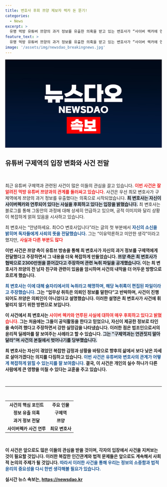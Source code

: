 ```yaml
---
title: 변호사 후회 쯔양 제보자 렉카 돈 뜯기!
categories:
  - News
excerpt: >
  유명 먹방 유튜버 쯔양의 과거 정보를 유출한 의혹을 받고 있는 변호사가 “사이버 렉카에 연루된 것 후회한다”고 밝혔습니다. 과거 폭로 사건의 진실과 해명 논란 속에 불거진 최 변호사의 심경고백, 과연 그가 의뢰인의 비밀을 지킬 수 있을까?
feature_text: >
  유명 먹방 유튜버 쯔양의 과거 정보를 유출한 의혹을 받고 있는 변호사가 “사이버 렉카에 연루된 것 후회한다”고 밝혔습니다. 과거 폭로 사건의 진실과 해명 논란 속에 불거진 최 변호사의 심경고백, 과연 그가 의뢰인의 비밀을 지킬 수 있을까?
image: '/assets/img/newsdao_breakingnews.jpg'
---
```


<p><img src="/assets/img/newsdao_breakingnews.jpg" alt="bookingtag 속보" /></p>

<h2 data-ke-size="size26">유튜버 구제역의 입장 변화와 사건 전말</h2>

<p data-ke-size="size16">&nbsp;</p>

<p>최근 유튜버 구제역과 관련된 사건이 많은 이들의 관심을 끌고 있습니다. <b><span style="color: #ee2323;">이번 사건은 잘 알려진 먹방 유튜버 쯔양과의 관계를 둘러싸고 있습니다.</span></b> 사건은 우선 최모 변호사가 구제역에게 쯔양의 과거 정보를 유출했다는 의혹으로 시작되었습니다. <b><span style="background-color: #21538527;">최 변호사는 자신이 사이버렉카와 연루되어 있다는 사실을 후회하고 있다는 입장을 밝혔습니다.</span></b> 최 변호사는 블로그를 통해 그동안의 과정에 대해 상세히 언급하고 있으며, 공적 이미지와 달리 상황이 복잡하게 얽혀 있음을 시사하고 있습니다.</p>

<p>최 변호사는 “안녕하세요. 최○○ 변호사입니다”라는 글의 첫 부분에서 <b><span style="color: #1a5490;">자신의 소신을 밝히며 독자들에게 사죄의 뜻을 전달했습니다.</span></b> 그는 “이유막론하고 미안한 생각”이라고 했지만, <b><span style="color: #ee2323;">사실과 다른 부분도 많다</span></b고 표현하며, 사건에 대한 자신의 입장을 확고히 했습니다. 이처럼 최 변호사는 사건의 진행 과정에서 생긴 오해와 혼란을 해소하고자 하는 의도를 보이고 있습니다.</p>

<p>이번 사건은 쯔양 측이 유튜브 방송을 통해 최 변호사가 자신의 과거 정보를 구제역에게 전달했다고 주장하면서 그 내용을 더욱 복잡하게 만들었습니다. <b><span style="background-color: #21538527;">쯔양 측은 최 변호사가 협박으로 2300만원을 뜯어갔다고 주장하며 관련 녹취 파일을 공개했습니다.</span></b> 이는 최 변호사가 쯔양의 전 남자 친구와 관련이 있음을 암시하며 사건의 내막을 더 어두운 방향으로 흐르게 했습니다.</p>

<p><b><span style="color: #1a5490;">최 변호사는 이에 대해 술자리에서의 녹취라고 해명하며, 해당 녹취록이 편집된 파일이라고 주장했습니다.</span></b> 그는 “업무상 취득은 의뢰인 정보를 말한다”고 반박하며, 사건이 진행되어도 쯔양은 의뢰인이 아니었다고 설명했습니다. 이러한 설명은 최 변호사가 사건에 휘말리지 않기 위한 방편으로 보입니다.</p>

<p>이 사건에서 최 변호사는 <b><span style="color: #ee2323;">사이버 렉카와 연루된 사실에 대하여 매우 후회하고 있다고 밝혔습니다.</span></b> 그는 처음에는 그들이 공익활동을 한다고 믿었으나, 자신이 제공한 정보로 타인을 속이려 했다고 주장하면서 강한 실망감을 나타냈습니다. 이러한 점은 법조인으로서의 윤리적 딜레마를 잘 보여주는 사례라고 할 수 있습니다. <b><span style="background-color: #21538527;">그는 "구제역과는 연관짓지 말아달라"며 사건의 본질에서 벗어나기를 당부했습니다.</span></b></p>

<p>최 변호사는 자신이 겪었던 복잡한 감정과 상황을 바탕으로 향후의 삶에서 보다 낮은 자세로 살아가겠다는 의지를 다짐하고 있습니다. <b><span style="color: #1a5490;">이번 사건은 유튜버와 변호사의 관계가 어떻게 복잡하게 얽힐 수 있는지를 잘 보여줍니다.</span></b> 결국, 이 사건은 개인의 실수 하나가 다른 사람에게 큰 영향을 미칠 수 있다는 교훈을 주고 있습니다.</p>

<p data-ke-size="size16">&nbsp;</p>

<hr />

<p data-ke-size="size16">&nbsp;</p>

<table style="width: 100%; border-collapse: collapse;">
<tr>
<td style="text-align: center; height: 17px;"><b>사건의 핵심 포인트</b></td>
<td style="text-align: center; height: 17px;"><b>주요 인물</b></td>
</tr>
<tr>
<td style="text-align: center; height: 17px;"><b>정보 유출 의혹</b></td>
<td style="text-align: center; height: 17px;"><b>구제역</b></td>
</tr>
<tr>
<td style="text-align: center; height: 17px;"><b>과거 정보 전달</b></td>
<td style="text-align: center; height: 17px;"><b>쯔양</b></td>
</tr>
<tr>
<td style="text-align: center; height: 17px;"><b>사이버렉카 사건 연루</b></td>
<td style="text-align: center; height: 17px;"><b>최모 변호사</b></td>
</tr>
</table>

<p data-ke-size="size16">&nbsp;</p> 

<p>이 사건은 앞으로도 많은 이들의 관심을 받을 것이며, 각자의 입장에서 사건을 지켜보는 것이 필요할 것입니다. 이러한 복잡한 인간관계와 법적 문제들은 앞으로도 계속해서 사회적 논의의 주제가 될 것입니다. <b><span style="color: #1a5490;">따라서 이러한 사건을 통해 우리는 정보의 소중함과 법적 윤리의 중요성을 다시 한번 생각해볼 필요가 있습니다.</span></b></p>
실시간 뉴스 속보는, <a href="https://newsdao.kr" rel="dofollow">https://newsdao.kr</a>



